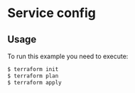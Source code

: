 # Service config

## Usage
To run this example you need to execute:
```bash
$ terraform init
$ terraform plan
$ terraform apply
```
